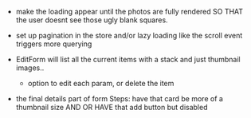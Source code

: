 <!-- ! first:: fix whats happenign with the Actual shooping cart:: 1-its displaying more then what is in there and 2- getting itt to display teh new items from db in the sideCart -->
<!-- ** a lot of logic will need to be made bc like it WAS expecting that json list and now i need to UPDATE THROUGHOUT to have it use the db! -->

- make the loading appear until the photos are fully rendered SO THAT the user doesnt see those ugly blank squares.


- set up pagination in the store and/or lazy loading
    like the scroll event triggers more querying


- EditForm will list all the current items with a stack and just thumbnail images..
    - option to edit each param, or delete the item



- the final details part of form Steps: have that card be more of a thumbnail size AND OR HAVE that add button but disabled


